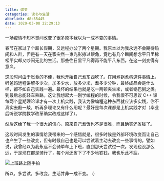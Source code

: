 ```yaml
---
title: 改变
categories: 读书与生活
abbrlink: d8c55445
date: 2020-03-08 22:29:13
---
```


一场疫情不知不觉间改变了很多原本我以为一成不变的事情。

春节在家过了个超长假期，又远程办公了两个星期。我原本以为我永远不会期待热闹和人群，但是有一天在家突然一束光影掠过眼角，竟也有几个瞬间想念平日里稀松平实却又吵闹无比的生活。那些往日里平凡得再不能平凡东西，在这一刻变得有意义。

<!-- more -->

这段时间由于觅食的不便，我也开始自己煮东西吃了。在用煮锅煮粥这件事情上，听爸妈远程讲解多少次，加多少水，放多少米，煮多少分钟，最终成品会是什么样，都不如自己实践一遍。最坏的结果也就是吃一两顿夹生米，或者锅巴粥之类。到最后总能轻车熟路。这让我想起大一刚学编程的时候，令我很不可思议 C++ 课每两个星期理论课才有一次上机实践，我认为像编程这种东西就应该多实践，你不真实去敲一敲，听再多理论又有什么用呢？最好是每次课都是上机实践才对（毕业后听说学院教学改革确实改成这样了）。

然后这给了我一个很大的信心，原来自己煮饭也不是很难，而且确实还省钱了。

这段时间发生的事情给我带来的一个感悟就是，很多时候是外部环境改变而让自己也产生了一些改变，但有时候自己也是可以尝试着主动去改变一些事情的。譬如说，我曾经以为我永远不会骑单车上下班，直到那天尝试过一次，发现也没那么远，于是现在都是骑行了，每个月还省下了不少地铁钱，我也乐此不疲。

![上班路上随手拍](../../../../images/life/pafc.jpg)

所以，多尝试，多改变，生活并非一成不变。 :）
